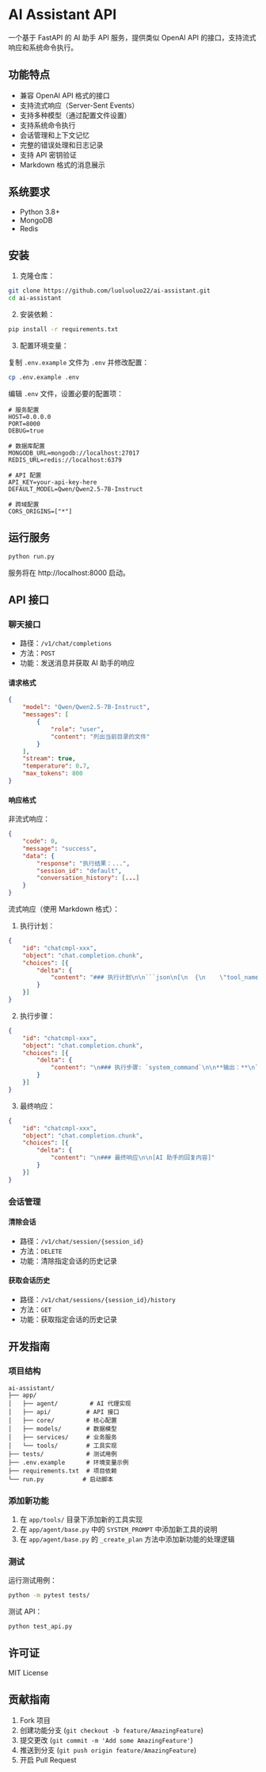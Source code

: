 # AI Assistant API

一个基于 FastAPI 的 AI 助手 API 服务，提供类似 OpenAI API 的接口，支持流式响应和系统命令执行。

## 功能特点

- 兼容 OpenAI API 格式的接口
- 支持流式响应（Server-Sent Events）
- 支持多种模型（通过配置文件设置）
- 支持系统命令执行
- 会话管理和上下文记忆
- 完整的错误处理和日志记录
- 支持 API 密钥验证
- Markdown 格式的消息展示

## 系统要求

- Python 3.8+
- MongoDB
- Redis

## 安装

1. 克隆仓库：

```bash
git clone https://github.com/luoluoluo22/ai-assistant.git
cd ai-assistant
```

2. 安装依赖：

```bash
pip install -r requirements.txt
```

3. 配置环境变量：

复制 `.env.example` 文件为 `.env` 并修改配置：

```bash
cp .env.example .env
```

编辑 `.env` 文件，设置必要的配置项：

```env
# 服务配置
HOST=0.0.0.0
PORT=8000
DEBUG=true

# 数据库配置
MONGODB_URL=mongodb://localhost:27017
REDIS_URL=redis://localhost:6379

# API 配置
API_KEY=your-api-key-here
DEFAULT_MODEL=Qwen/Qwen2.5-7B-Instruct

# 跨域配置
CORS_ORIGINS=["*"]
```

## 运行服务

```bash
python run.py
```

服务将在 http://localhost:8000 启动。

## API 接口

### 聊天接口

- 路径：`/v1/chat/completions`
- 方法：`POST`
- 功能：发送消息并获取 AI 助手的响应

#### 请求格式

```json
{
    "model": "Qwen/Qwen2.5-7B-Instruct",
    "messages": [
        {
            "role": "user",
            "content": "列出当前目录的文件"
        }
    ],
    "stream": true,
    "temperature": 0.7,
    "max_tokens": 800
}
```

#### 响应格式

非流式响应：

```json
{
    "code": 0,
    "message": "success",
    "data": {
        "response": "执行结果：...",
        "session_id": "default",
        "conversation_history": [...]
    }
}
```

流式响应（使用 Markdown 格式）：

1. 执行计划：
```json
{
    "id": "chatcmpl-xxx",
    "object": "chat.completion.chunk",
    "choices": [{
        "delta": {
            "content": "### 执行计划\n\n```json\n[\n  {\n    \"tool_name\": \"system_command\",\n    \"parameters\": {\n      \"command\": \"dir\"\n    }\n  }\n]\n```\n"
        }
    }]
}
```

2. 执行步骤：
```json
{
    "id": "chatcmpl-xxx",
    "object": "chat.completion.chunk",
    "choices": [{
        "delta": {
            "content": "\n### 执行步骤: `system_command`\n\n**输出：**\n```\n[命令输出内容]\n```\n**返回码：** `0`\n"
        }
    }]
}
```

3. 最终响应：
```json
{
    "id": "chatcmpl-xxx",
    "object": "chat.completion.chunk",
    "choices": [{
        "delta": {
            "content": "\n### 最终响应\n\n[AI 助手的回复内容]"
        }
    }]
}
```

### 会话管理

#### 清除会话

- 路径：`/v1/chat/session/{session_id}`
- 方法：`DELETE`
- 功能：清除指定会话的历史记录

#### 获取会话历史

- 路径：`/v1/chat/sessions/{session_id}/history`
- 方法：`GET`
- 功能：获取指定会话的历史记录

## 开发指南

### 项目结构

```
ai-assistant/
├── app/
│   ├── agent/         # AI 代理实现
│   ├── api/          # API 接口
│   ├── core/         # 核心配置
│   ├── models/       # 数据模型
│   ├── services/     # 业务服务
│   └── tools/        # 工具实现
├── tests/            # 测试用例
├── .env.example      # 环境变量示例
├── requirements.txt  # 项目依赖
└── run.py           # 启动脚本
```

### 添加新功能

1. 在 `app/tools/` 目录下添加新的工具实现
2. 在 `app/agent/base.py` 中的 `SYSTEM_PROMPT` 中添加新工具的说明
3. 在 `app/agent/base.py` 的 `_create_plan` 方法中添加新功能的处理逻辑

### 测试

运行测试用例：

```bash
python -m pytest tests/
```

测试 API：

```bash
python test_api.py
```

## 许可证

MIT License

## 贡献指南

1. Fork 项目
2. 创建功能分支 (`git checkout -b feature/AmazingFeature`)
3. 提交更改 (`git commit -m 'Add some AmazingFeature'`)
4. 推送到分支 (`git push origin feature/AmazingFeature`)
5. 开启 Pull Request